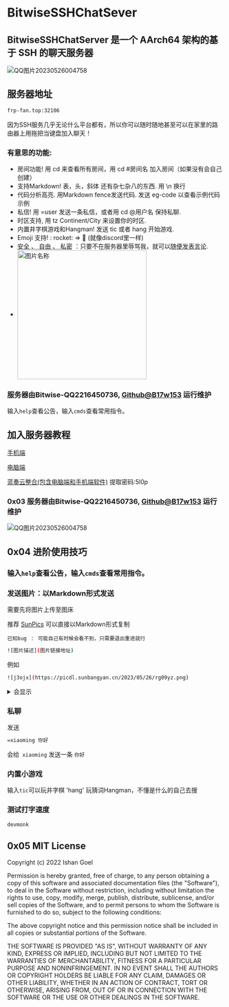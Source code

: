 # BitwiseSSHChatSever
## BitwiseSSHChatServer 是一个 AArch64 架构的基于 SSH 的聊天服务器

![QQ图片20230526004758](https://picdl.sunbangyan.cn/2023/05/26/smc3e.png)
## 服务器地址

```bash
frp-fan.top:32106
```

因为SSH服务几乎无论什么平台都有，所以你可以随时随地甚至可以在家里的路由器上用拖把当键盘加入聊天！
### 有意思的功能:
- 房间功能! 用 cd 来查看所有房间，用 cd #房间名 加入房间（如果没有会自己创建）
- 支持Markdown! 表，头，斜体 还有杂七杂八的东西. 用 \n 换行
- 代码分析高亮. 用Markdown fence发送代码. 发送 eg-code 以查看示例代码示例
- 私信! 用 =user <msg> 发送一条私信，或者用 cd @用户名 保持私聊.
- 时区支持, 用 tz Continent/City 来设置你的时区.
- 内置井字棋游戏和Hangman! 发送 tic 或者 hang <word>开始游戏.
- Emoji 支持! : rocket: => 🚀  (就像discord里一样)
-  <abbr title="Hyper Text Markup Language">安全 、 自由 、 私密</abbr> ：只要不在服务器里辱骂我，就可以<abbr title="World Wide Web Consortium">随便发表言论</abbr>.
- <img src="https://picdl.sunbangyan.cn/2023/05/26/j3ojx.png" width = "300" height = "300" alt="图片名称" align=center />
  
### 服务器由Bitwise-QQ2216450736, [Github@B17w153](https://GITHUB.COM/B17w153) 运行维护
输入`help`查看公告，输入`cmds`查看常用指令。
  
## 加入服务器教程
  [手机端](mobile.md)
  
  [电脑端](PC.md)
  
  
[蓝奏云整合(包含电脑端和手机端软件)](https://bitwise.lanzoum.com/b0425ngkb) 提取密码:5l0p
  
  
  
### 0x03 服务器由Bitwise-QQ2216450736, [Github@B17w153](https://GITHUB.COM/B17w153) 运行维护



  ![QQ图片20230526004758](/mainresources/profile.png)



 ## 0x04 进阶使用技巧
### 输入`help`查看公告，输入`cmds`查看常用指令。
### 发送图片：以Markdown形式发送

需要先将图片上传至图床

推荐 [SunPics](https://pics.sunbangyan.cn/) 可以直接以Markdown形式复制


`已知bug ： 可能自己有时候会看不到，只需要退出重进就行`


```bash
![图片描述](图片链接地址)
```

例如

```bash
![j3ojx](https://picdl.sunbangyan.cn/2023/05/26/rg09yz.png)
```


<details>
  <summary>会显示</summary>
  
<img src="https://github.com/B17w153/sshchatserver/assets/134407644/5c6a9f0e-b8ea-4800-8707-419a6df5cac8">
</details>
  

### 私聊
发送
```bash
=xiaoming 你好
```
会给` xiaoming` 发送一条 `你好`

### 内置小游戏
输入`tic`可以玩井字棋
'hang' 玩猜词Hangman，不懂是什么的自己去搜

### 测试打字速度
```bash
devmonk
```

 ## 0x05 MIT License

Copyright (c) 2022 Ishan Goel

Permission is hereby granted, free of charge, to any person obtaining a copy
of this software and associated documentation files (the "Software"), to deal
in the Software without restriction, including without limitation the rights
to use, copy, modify, merge, publish, distribute, sublicense, and/or sell
copies of the Software, and to permit persons to whom the Software is
furnished to do so, subject to the following conditions:

The above copyright notice and this permission notice shall be included in all
copies or substantial portions of the Software.

THE SOFTWARE IS PROVIDED "AS IS", WITHOUT WARRANTY OF ANY KIND, EXPRESS OR
IMPLIED, INCLUDING BUT NOT LIMITED TO THE WARRANTIES OF MERCHANTABILITY,
FITNESS FOR A PARTICULAR PURPOSE AND NONINFRINGEMENT. IN NO EVENT SHALL THE
AUTHORS OR COPYRIGHT HOLDERS BE LIABLE FOR ANY CLAIM, DAMAGES OR OTHER
LIABILITY, WHETHER IN AN ACTION OF CONTRACT, TORT OR OTHERWISE, ARISING FROM,
OUT OF OR IN CONNECTION WITH THE SOFTWARE OR THE USE OR OTHER DEALINGS IN THE
SOFTWARE.
 
 
  
 
 
 
 
  
  
  
  
